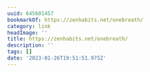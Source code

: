 ```yaml
---
uuid: 645601457
bookmarkOf: https://zenhabits.net/onebreath/
category: link
headImage: ''
title: https://zenhabits.net/onebreath/
description: ''
tags: []
date: '2023-01-26T19:51:51.975Z'
---
```




